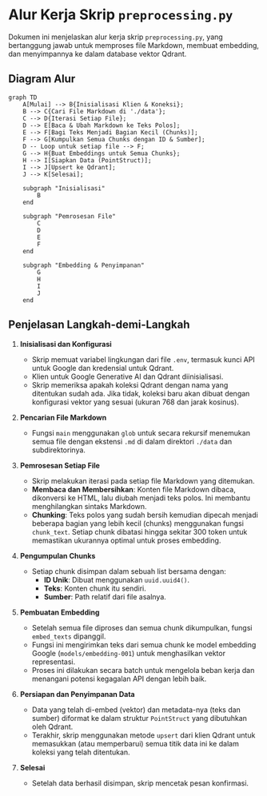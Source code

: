 # Alur Kerja Skrip `preprocessing.py`

Dokumen ini menjelaskan alur kerja skrip `preprocessing.py`, yang bertanggung jawab untuk memproses file Markdown, membuat embedding, dan menyimpannya ke dalam database vektor Qdrant.

## Diagram Alur

```mermaid
graph TD
    A[Mulai] --> B{Inisialisasi Klien & Koneksi};
    B --> C{Cari File Markdown di './data'};
    C --> D{Iterasi Setiap File};
    D --> E[Baca & Ubah Markdown ke Teks Polos];
    E --> F[Bagi Teks Menjadi Bagian Kecil (Chunks)];
    F --> G[Kumpulkan Semua Chunks dengan ID & Sumber];
    D -- Loop untuk setiap file --> F;
    G --> H{Buat Embeddings untuk Semua Chunks};
    H --> I[Siapkan Data (PointStruct)];
    I --> J[Upsert ke Qdrant];
    J --> K[Selesai];

    subgraph "Inisialisasi"
        B
    end

    subgraph "Pemrosesan File"
        C
        D
        E
        F
    end

    subgraph "Embedding & Penyimpanan"
        G
        H
        I
        J
    end
```

## Penjelasan Langkah-demi-Langkah

1.  **Inisialisasi dan Konfigurasi**
    *   Skrip memuat variabel lingkungan dari file `.env`, termasuk kunci API untuk Google dan kredensial untuk Qdrant.
    *   Klien untuk Google Generative AI dan Qdrant diinisialisasi.
    *   Skrip memeriksa apakah koleksi Qdrant dengan nama yang ditentukan sudah ada. Jika tidak, koleksi baru akan dibuat dengan konfigurasi vektor yang sesuai (ukuran 768 dan jarak kosinus).

2.  **Pencarian File Markdown**
    *   Fungsi `main` menggunakan `glob` untuk secara rekursif menemukan semua file dengan ekstensi `.md` di dalam direktori `./data` dan subdirektorinya.

3.  **Pemrosesan Setiap File**
    *   Skrip melakukan iterasi pada setiap file Markdown yang ditemukan.
    *   **Membaca dan Membersihkan**: Konten file Markdown dibaca, dikonversi ke HTML, lalu diubah menjadi teks polos. Ini membantu menghilangkan sintaks Markdown.
    *   **Chunking**: Teks polos yang sudah bersih kemudian dipecah menjadi beberapa bagian yang lebih kecil (chunks) menggunakan fungsi `chunk_text`. Setiap chunk dibatasi hingga sekitar 300 token untuk memastikan ukurannya optimal untuk proses embedding.

4.  **Pengumpulan Chunks**
    *   Setiap chunk disimpan dalam sebuah list bersama dengan:
        *   **ID Unik**: Dibuat menggunakan `uuid.uuid4()`.
        *   **Teks**: Konten chunk itu sendiri.
        *   **Sumber**: Path relatif dari file asalnya.

5.  **Pembuatan Embedding**
    *   Setelah semua file diproses dan semua chunk dikumpulkan, fungsi `embed_texts` dipanggil.
    *   Fungsi ini mengirimkan teks dari semua chunk ke model embedding Google (`models/embedding-001`) untuk menghasilkan vektor representasi.
    *   Proses ini dilakukan secara batch untuk mengelola beban kerja dan menangani potensi kegagalan API dengan lebih baik.

6.  **Persiapan dan Penyimpanan Data**
    *   Data yang telah di-embed (vektor) dan metadata-nya (teks dan sumber) diformat ke dalam struktur `PointStruct` yang dibutuhkan oleh Qdrant.
    *   Terakhir, skrip menggunakan metode `upsert` dari klien Qdrant untuk memasukkan (atau memperbarui) semua titik data ini ke dalam koleksi yang telah ditentukan.

7.  **Selesai**
    *   Setelah data berhasil disimpan, skrip mencetak pesan konfirmasi.
